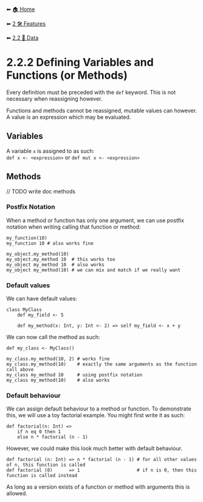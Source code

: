 ⬅ [🏠 Home](../../README.md)

⬅ [2 🛠 Features](../README.md)

⬅ [2.2 📝 Data](README.md)

# 2.2.2 Defining Variables and Functions (or Methods)

Every definition must be preceded with the `def` keyword. This is not necessary when reassigning however.

Functions and methods cannot be reassigned, mutable values can however. A value is an expression which may be evaluated.

## Variables

A variable `x` is assigned to as such:\
`def x <- <expression>` or `def mut x <- <expression>`

## Methods

// TODO write doc methods
    
### Postfix Notation

When a method or function has only one argument, we can use postfix notation when writing calling that function or 
method:

    my_function(10)
    my_function 10 # also works fine
    
    my_object.my_method(10)
    my_object.my_method 10  # this works too
    my_object my_method 10  # also works
    my_object my_method(10) # we can mix and match if we really want

### Default values

We can have default values:

    class MyClass
        def my_field <- 5
        
        def my_method(x: Int, y: Int <- 2) => self my_field <- x + y

We can now call the method as such:

    def my_class <- MyClass()
    
    my_class.my_method(10, 2) # works fine
    my_class.my_method(10)    # exactly the same arguments as the function call above
    my_class my_method 10     # using postfix notation
    my_class my_method(10)    # also works

### Default behaviour

We can assign default behaviour to a method or function. To demonstrate this, we will use a toy factorial example. You
might first write it as such:

    def factorial(n: Int) =>
        if n eq 0 then 1
        else n * factorial (n - 1) 

However, we could make this look much better with default behaviour. 

    def factorial (n: Int) => n * factorial (n - 1) # for all other values of n, this function is called
    def factorial (0)      => 1                     # if n is 0, then this function is called instead

As long as a version exists of a function or method with arguments this is allowed.
